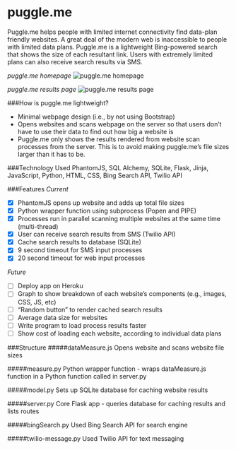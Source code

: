 # puggle.me
Puggle.me helps people with limited internet connectivity find data-plan friendly websites. A great deal of the modern web is inaccessible to people with limited data plans. Puggle.me is a lightweight Bing-powered search that shows the size of each resultant link. Users with extremely limited plans can also receive search results via SMS.

*puggle.me homepage*
![puggle.me homepage](http://i.imgur.com/8five6N.png)

*puggle.me results page*
![puggle.me results page](http://i.imgur.com/TBeWtGI.png)

###How is puggle.me lightweight?
* Minimal webpage design (i.e., by not using Bootstrap)
* Opens websites and scans webpage on the server so that users don’t have to use their data to find out how big a website is
* Puggle.me only shows the results rendered from website scan processes from the server. This is to avoid making puggle.me’s file sizes larger than it has to be. 

###Technology Used
PhantomJS, SQL Alchemy, SQLite, Flask, Jinja, JavaScript, Python, HTML, CSS, Bing Search API, Twilio API

###Features
*Current*
- [x] PhantomJS opens up website and adds up total file sizes
- [x] Python wrapper function using subprocess (Popen and PIPE)
- [x] Processes run in parallel scanning multiple websites at the same time (multi-thread)
- [x] User can receive search results from SMS (Twilio API)
- [x] Cache search results to database (SQLite)
- [x] 9 second timeout for SMS input processes
- [x] 20 second timeout for web input processes

*Future*
- [ ] Deploy app on Heroku
- [ ] Graph to show breakdown of each website’s components (e.g., images, CSS, JS, etc)
- [ ] “Random button” to render cached search results
- [ ] Average data size for websites
- [ ] Write program to load process results faster
- [ ] Show cost of loading each website, according to individual data plans

###Structure
#####dataMeasure.js 
Opens website and scans website file sizes

#####measure.py
Python wrapper function - wraps dataMeasure.js function in a Python function called in server.py

#####model.py
Sets up SQLite database for caching website results

#####server.py
Core Flask app - queries database for caching results and lists routes

#####bingSearch.py
Used Bing Search API for search engine

#####twilio-message.py
Used Twilio API for text messaging
